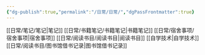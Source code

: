 ```yaml
---
{"dg-publish":true,"permalink":"/日常/日常/","dgPassFrontmatter":true}
---
```


[[日常/笔记/笔记\|笔记]]
[[日常/书籍笔记/书籍笔记\|书籍笔记]]
[[日常/宿舍事项/宿舍事项\|宿舍事项]]
[[日常/阅读书目/阅读书目\|阅读书目]]
[[自学技术\|自学技术]]
[[日常/阅读书目/图书馆借书记录\|图书馆借书记录]]